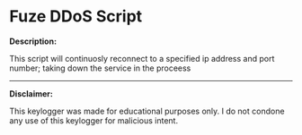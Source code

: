 # Fuze DDoS Script
**Description:**

This script will continuosly reconnect to a specified ip address and port number; taking down the service in the proceess  
  
---

**Disclaimer:**

This keylogger was made for educational purposes only. I do not condone any use of this keylogger for malicious intent.

